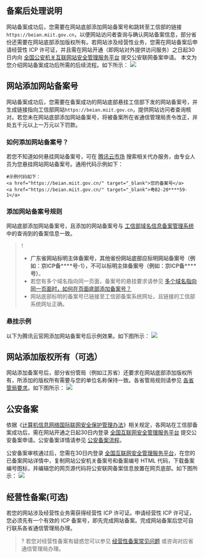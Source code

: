 ## 备案后处理说明
网站备案成功后，您需要在网站底部添加网站备案号和跳转至工信部的链接 `https://beian.miit.gov.cn`，以便网站访问者查询与确认网站备案信息，部分省份还需要在网站底部添加版权所有。若网站涉及经营性业务，您需在网站备案后申请经营性 ICP 许可证，并且需在网站开通（即网站对外提供访问服务）之日起30日内向 [全国公安机关互联网站安全管理服务平台](https://cloud.tencent.com/document/product/243/19142) 提交公安联网备案申请。
本文为您介绍网站备案成功后所需的后续流程。如下所示：
![](https://main.qcloudimg.com/raw/3fb56f3131ae028efb084ff62228e307.png)


## 网站添加网站备案号
网站备案成功后，您需要在备案成功的网站底部悬挂工信部下发的网站备案号，并生成链接指向工信部网站`https://beian.miit.gov.cn`，提供网站访问者查询核对。若您未在网站底部添加网站备案号，将被备案所在省通信管理局责令改正，并处五千元以上一万元以下罚款。


### 如何添加网站备案号？
若您不知道如何悬挂网站备案号，可在 [腾讯云市场](https://market.cloud.tencent.com/search/%E6%B7%BB%E5%8A%A0%E7%BD%91%E7%AB%99%E5%A4%87%E6%A1%88%E5%8F%B7) 搜索相关代办服务，由专业人员为您悬挂网站网站备案号。通用代码示例如下：
```
#示例代码如下：
<a href="https://beian.miit.gov.cn/" target="_blank">您的备案号</a>
<a href="https://beian.miit.gov.cn/" target="_blank">粤B2-20****59-1</a>
```


### 添加网站备案号规则
网站底部添加网站备案号，且添加的网站备案号与 [工信部域名信息备案管理系统](https://beian.miit.gov.cn/#/Integrated/recordQuery) 中的查询到的备案信息一致。
>!
>- **广东省网站标明主体备案号，其他省份网站底部应标明网站备案号（例如：京ICP备\*\*\*\*号-1），不可以标明主体备案号（例如：京ICP备\*\*\*\*号）**。
>- 若您有多个域名指向同一页面，备案号的悬挂要求请参见 [多个域名指向同一页面时，如何在页面底部添加备案号？](https://cloud.tencent.com/document/product/243/19618#.E5.A4.9A.E4.B8.AA.E5.9F.9F.E5.90.8D.E6.8C.87.E5.90.91.E5.90.8C.E4.B8.80.E7.BD.91.E7.AB.99.E6.97.B6.EF.BC.8C.E5.A6.82.E4.BD.95.E5.9C.A8.E9.A1.B5.E9.9D.A2.E5.BA.95.E9.83.A8.E6.B7.BB.E5.8A.A0.E5.A4.87.E6.A1.88.E5.8F.B7.EF.BC.9F)
>- 网站底部标明的备案号已链接至工信部备案系统网址，且链接的工信部系统网址正确。
>

### 悬挂示例
以下为腾讯云官网添加网站备案号后示例效果。如下图所示：
![](https://main.qcloudimg.com/raw/5a538ea94cd112ec93968cac20882668.png)


## 网站添加版权所有（可选）
网站添加备案号后，部分省份管局（例如江苏省）还要求在网站底部添加版权所有，所添加的版权所有需要与您的单位名称保持一致。各省管局规则请参见 [各省管局要求](https://cloud.tencent.com/document/product/243/3474)。如下图所示：
![](https://main.qcloudimg.com/raw/40a03d44655b5c1f2692e2f812946c02.png)



## 公安备案
依据《[计算机信息网络国际联网安全保护管理办法](http://www.beian.gov.cn/portal/topicDetail?id=34&token=13b36c18-0629-4205-944e-4e1b64c2a599)》相关规定，各网站在工信部备案成功后，需在网站开通之日起30日内登录 [全国互联网安全管理服务平台](http://www.beian.gov.cn/portal/index.do) 提交公安备案申请。公安备案详情请参见 [公安备案流程](https://cloud.tencent.com/document/product/243/19142)。

公安备案审核通过后，您需在30日内登录 [全国互联网安全管理服务平台](http://www.beian.gov.cn/portal/index.do)，在您的已备案网站详情中，复制网站公安机关备案号和备案编号 HTML 代码，下载备案编号图标，并编辑您的网页源代码将公安联网备案信息放置在网页底部。如下图所示：
![](https://main.qcloudimg.com/raw/2c850ab13e08669a1219b12c299efbcd.png)


## 经营性备案(可选)
若您的网站涉及经营性业务需获得经营性 ICP 许可证。申请经营性 ICP 许可证，您必须先有一个有效的 ICP 备案号，即先完成网站备案。完成网站备案后您可自行联系各省通信管理局办理。

>? 若您对经营性备案有疑惑您可以参见 [经营性备案常见问题](https://cloud.tencent.com/document/product/243/19624) 或咨询对应省通信管理局办理。







